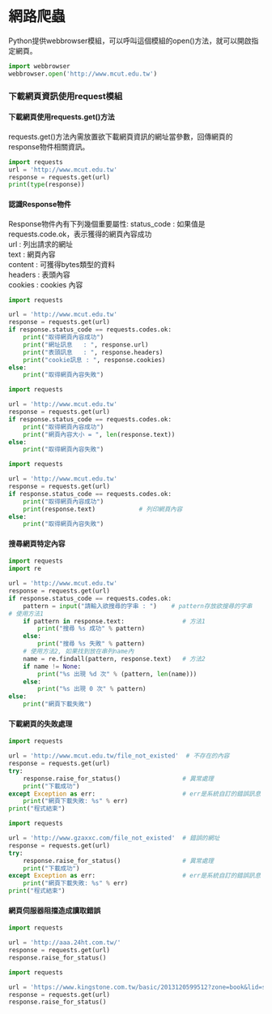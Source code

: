 # 網路爬蟲
Python提供webbrowser模組，可以呼叫這個模組的open()方法，就可以開啟指定網頁。
   ```Python
   import webbrowser
   webbrowser.open('http://www.mcut.edu.tw')
   ```
### 下載網頁資訊使用request模組
#### 下載網頁使用requests.get()方法
requests.get()方法內需放置欲下載網頁資訊的網址當參數，回傳網頁的response物件相關資訊。
   ```Python
   import requests
   url = 'http://www.mcut.edu.tw'
   response = requests.get(url)
   print(type(response))
   ```
#### 認識Response物件
Response物件內有下列幾個重要屬性:
   status_code : 如果值是requests.code.ok，表示獲得的網頁內容成功  
   url : 列出請求的網址  
   text : 網頁內容  
   content : 可獲得bytes類型的資料  
   headers : 表頭內容  
   cookies : cookies 內容  
   ```Python
   import requests

   url = 'http://www.mcut.edu.tw'
   response = requests.get(url)
   if response.status_code == requests.codes.ok:
       print("取得網頁內容成功")
       print("網址訊息   : ", response.url)
       print("表頭訊息   : ", response.headers)
       print("cookie訊息 : ", response.cookies)
   else:
       print("取得網頁內容失敗")
   ```
   ```Python
   import requests

   url = 'http://www.mcut.edu.tw'
   response = requests.get(url)
   if response.status_code == requests.codes.ok:
       print("取得網頁內容成功")
       print("網頁內容大小 = ", len(response.text))
   else:
       print("取得網頁內容失敗")

   ```
   ```Python
   import requests

   url = 'http://www.mcut.edu.tw'
   response = requests.get(url)
   if response.status_code == requests.codes.ok:
       print("取得網頁內容成功")
       print(response.text)            # 列印網頁內容
   else:
       print("取得網頁內容失敗")
   ```
#### 搜尋網頁特定內容
   ```Python
   import requests
   import re

   url = 'http://www.mcut.edu.tw'
   response = requests.get(url)
   if response.status_code == requests.codes.ok:
       pattern = input("請輸入欲搜尋的字串 : ")    # pattern存放欲搜尋的字串
   # 使用方法1
       if pattern in response.text:                # 方法1
           print("搜尋 %s 成功" % pattern)
       else:
           print("搜尋 %s 失敗" % pattern)
       # 使用方法2, 如果找到放在串列name內
       name = re.findall(pattern, response.text)   # 方法2
       if name != None:
           print("%s 出現 %d 次" % (pattern, len(name)))
       else:
           print("%s 出現 0 次" % pattern)
   else:
       print("網頁下載失敗")
   ```
#### 下載網頁的失敗處理
   ```Python
   import requests

   url = 'http://www.mcut.edu.tw/file_not_existed'  # 不存在的內容
   response = requests.get(url)
   try:
       response.raise_for_status()                 # 異常處理
       print("下載成功")
   except Exception as err:                        # err是系統自訂的錯誤訊息
       print("網頁下載失敗: %s" % err)
   print("程式結束")
   ```
   ```Python
   import requests

   url = 'http://www.gzaxxc.com/file_not_existed'  # 錯誤的網址
   response = requests.get(url)
   try:
       response.raise_for_status()                 # 異常處理
       print("下載成功")
   except Exception as err:                        # err是系統自訂的錯誤訊息
       print("網頁下載失敗: %s" % err)
   print("程式結束")
   ```

#### 網頁伺服器阻擋造成讀取錯誤
   ```Python
   import requests

   url = 'http://aaa.24ht.com.tw/'
   response = requests.get(url)
   response.raise_for_status()
   ```
   ```Python
   import requests

   url = 'https://www.kingstone.com.tw/basic/2013120599512?zone=book&lid=search&actid=WISE'
   response = requests.get(url)
   response.raise_for_status()   
   ```
